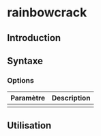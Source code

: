 # rainbowcrack

## Introduction

## Syntaxe

### Options

| Paramètre | Description |
| --------- | ----------- |
|           |             |

## Utilisation
